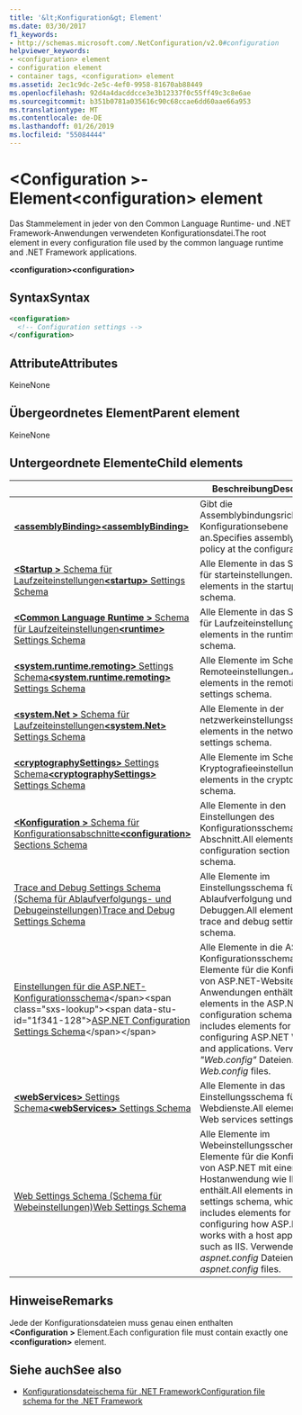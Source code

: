 ```yaml
---
title: '&lt;Konfiguration&gt; Element'
ms.date: 03/30/2017
f1_keywords:
- http://schemas.microsoft.com/.NetConfiguration/v2.0#configuration
helpviewer_keywords:
- <configuration> element
- configuration element
- container tags, <configuration> element
ms.assetid: 2ec1c9dc-2e5c-4ef0-9958-81670ab88449
ms.openlocfilehash: 92d4a4dacddcce3e3b12337f0c55ff49c3c8e6ae
ms.sourcegitcommit: b351b0781a035616c90c68ccae6dd60aae66a953
ms.translationtype: MT
ms.contentlocale: de-DE
ms.lasthandoff: 01/26/2019
ms.locfileid: "55084444"
---
```

# <a name="configuration-element"></a><span data-ttu-id="1f341-102">\<Configuration >-Element</span><span class="sxs-lookup"><span data-stu-id="1f341-102">\<configuration> element</span></span>

<span data-ttu-id="1f341-103">Das Stammelement in jeder von den Common Language Runtime- und .NET Framework-Anwendungen verwendeten Konfigurationsdatei.</span><span class="sxs-lookup"><span data-stu-id="1f341-103">The root element in every configuration file used by the common language runtime and .NET Framework applications.</span></span>

<span data-ttu-id="1f341-104">**\<configuration>**</span><span class="sxs-lookup"><span data-stu-id="1f341-104">**\<configuration>**</span></span>

## <a name="syntax"></a><span data-ttu-id="1f341-105">Syntax</span><span class="sxs-lookup"><span data-stu-id="1f341-105">Syntax</span></span>

```xml
<configuration>
  <!-- Configuration settings -->
</configuration>
```

## <a name="attributes"></a><span data-ttu-id="1f341-106">Attribute</span><span class="sxs-lookup"><span data-stu-id="1f341-106">Attributes</span></span>

<span data-ttu-id="1f341-107">Keine</span><span class="sxs-lookup"><span data-stu-id="1f341-107">None</span></span>

## <a name="parent-element"></a><span data-ttu-id="1f341-108">Übergeordnetes Element</span><span class="sxs-lookup"><span data-stu-id="1f341-108">Parent element</span></span>

<span data-ttu-id="1f341-109">Keine</span><span class="sxs-lookup"><span data-stu-id="1f341-109">None</span></span>

## <a name="child-elements"></a><span data-ttu-id="1f341-110">Untergeordnete Elemente</span><span class="sxs-lookup"><span data-stu-id="1f341-110">Child elements</span></span>

|     | <span data-ttu-id="1f341-111">Beschreibung</span><span class="sxs-lookup"><span data-stu-id="1f341-111">Description</span></span> |
| --- | ----------- |
| [<span data-ttu-id="1f341-112">**\<assemblyBinding>**</span><span class="sxs-lookup"><span data-stu-id="1f341-112">**\<assemblyBinding>**</span></span>](~/docs/framework/configure-apps/file-schema/assemblybinding-element-for-configuration.md) | <span data-ttu-id="1f341-113">Gibt die Assemblybindungsrichtlinie auf Konfigurationsebene an.</span><span class="sxs-lookup"><span data-stu-id="1f341-113">Specifies assembly binding policy at the configuration level.</span></span>|
| [<span data-ttu-id="1f341-114">**\<Startup >** Schema für Laufzeiteinstellungen</span><span class="sxs-lookup"><span data-stu-id="1f341-114">**\<startup>** Settings Schema</span></span>](~/docs/framework/configure-apps/file-schema/startup/index.md) | <span data-ttu-id="1f341-115">Alle Elemente in das Schema für starteinstellungen.</span><span class="sxs-lookup"><span data-stu-id="1f341-115">All elements in the startup settings schema.</span></span> |
| [<span data-ttu-id="1f341-116">**\<Common Language Runtime >** Schema für Laufzeiteinstellungen</span><span class="sxs-lookup"><span data-stu-id="1f341-116">**\<runtime>** Settings Schema</span></span>](~/docs/framework/configure-apps/file-schema/runtime/index.md) | <span data-ttu-id="1f341-117">Alle Elemente in das Schema für Laufzeiteinstellungen.</span><span class="sxs-lookup"><span data-stu-id="1f341-117">All elements in the runtime settings schema.</span></span> |
| [<span data-ttu-id="1f341-118">**\<system.runtime.remoting>** Settings Schema</span><span class="sxs-lookup"><span data-stu-id="1f341-118">**\<system.runtime.remoting>** Settings Schema</span></span>](https://msdn.microsoft.com/dc2d1e62-9af7-4ca1-99fd-98b93bb4db9e) | <span data-ttu-id="1f341-119">Alle Elemente im Schema für Remoteeinstellungen.</span><span class="sxs-lookup"><span data-stu-id="1f341-119">All elements in the remoting settings schema.</span></span> |
| [<span data-ttu-id="1f341-120">**\<system.Net >** Schema für Laufzeiteinstellungen</span><span class="sxs-lookup"><span data-stu-id="1f341-120">**\<system.Net>** Settings Schema</span></span>](~/docs/framework/configure-apps/file-schema/network/index.md) | <span data-ttu-id="1f341-121">Alle Elemente in der netzwerkeinstellungsschema.</span><span class="sxs-lookup"><span data-stu-id="1f341-121">All elements in the network settings schema.</span></span> |
| [<span data-ttu-id="1f341-122">**\<cryptographySettings>** Settings Schema</span><span class="sxs-lookup"><span data-stu-id="1f341-122">**\<cryptographySettings>** Settings Schema</span></span>](~/docs/framework/configure-apps/file-schema/cryptography/index.md) | <span data-ttu-id="1f341-123">Alle Elemente im Schema für Kryptografieeinstellungen.</span><span class="sxs-lookup"><span data-stu-id="1f341-123">All elements in the crypto settings schema.</span></span> |
| [<span data-ttu-id="1f341-124">**\<Konfiguration >** Schema für Konfigurationsabschnitte</span><span class="sxs-lookup"><span data-stu-id="1f341-124">**\<configuration>** Sections Schema</span></span>](~/docs/framework/configure-apps/file-schema/configuration-sections-schema.md) | <span data-ttu-id="1f341-125">Alle Elemente in den Einstellungen des Konfigurationsschemas-Abschnitt.</span><span class="sxs-lookup"><span data-stu-id="1f341-125">All elements in the configuration section settings schema.</span></span> |
| [<span data-ttu-id="1f341-126">Trace and Debug Settings Schema (Schema für Ablaufverfolgungs- und Debugeinstellungen)</span><span class="sxs-lookup"><span data-stu-id="1f341-126">Trace and Debug Settings Schema</span></span>](~/docs/framework/configure-apps/file-schema/trace-debug/index.md) | <span data-ttu-id="1f341-127">Alle Elemente im Einstellungsschema für Ablaufverfolgung und Debuggen.</span><span class="sxs-lookup"><span data-stu-id="1f341-127">All elements in the trace and debug settings schema.</span></span> |
| <span data-ttu-id="1f341-128">[Einstellungen für die ASP.NET-Konfigurationsschema](https://msdn.microsoft.com/library/b5ysx397(v=vs.100).aspx)</span><span class="sxs-lookup"><span data-stu-id="1f341-128">[ASP.NET Configuration Settings Schema](https://msdn.microsoft.com/library/b5ysx397(v=vs.100).aspx)</span></span> | <span data-ttu-id="1f341-129">Alle Elemente in die ASP.NET-Konfigurationsschema, die Elemente für die Konfiguration von ASP.NET-Websites und-Anwendungen enthält.</span><span class="sxs-lookup"><span data-stu-id="1f341-129">All elements in the ASP.NET configuration schema, which includes elements for configuring ASP.NET Web sites and applications.</span></span> <span data-ttu-id="1f341-130">Verwendet *"Web.config"* Dateien.</span><span class="sxs-lookup"><span data-stu-id="1f341-130">Used in *Web.config* files.</span></span> |
| [<span data-ttu-id="1f341-131">**\<webServices>** Settings Schema</span><span class="sxs-lookup"><span data-stu-id="1f341-131">**\<webServices>** Settings Schema</span></span>](https://msdn.microsoft.com/f84d6d55-1add-4eb7-ae46-33df5833ea2e) | <span data-ttu-id="1f341-132">Alle Elemente in das Einstellungsschema für Webdienste.</span><span class="sxs-lookup"><span data-stu-id="1f341-132">All elements in the Web services settings schema.</span></span> |
| [<span data-ttu-id="1f341-133">Web Settings Schema (Schema für Webeinstellungen)</span><span class="sxs-lookup"><span data-stu-id="1f341-133">Web Settings Schema</span></span>](~/docs/framework/configure-apps/file-schema/web/index.md) | <span data-ttu-id="1f341-134">Alle Elemente im Webeinstellungsschema, das Elemente für die Konfiguration von ASP.NET mit einer Hostanwendung wie IIS enthält.</span><span class="sxs-lookup"><span data-stu-id="1f341-134">All elements in the Web settings schema, which includes elements for configuring how ASP.NET works with a host application such as IIS.</span></span> <span data-ttu-id="1f341-135">Verwendet *aspnet.config* Dateien.</span><span class="sxs-lookup"><span data-stu-id="1f341-135">Used in *aspnet.config* files.</span></span> |

## <a name="remarks"></a><span data-ttu-id="1f341-136">Hinweise</span><span class="sxs-lookup"><span data-stu-id="1f341-136">Remarks</span></span>

<span data-ttu-id="1f341-137">Jede der Konfigurationsdateien muss genau einen enthalten  **\<Configuration >** Element.</span><span class="sxs-lookup"><span data-stu-id="1f341-137">Each configuration file must contain exactly one **\<configuration>** element.</span></span>

## <a name="see-also"></a><span data-ttu-id="1f341-138">Siehe auch</span><span class="sxs-lookup"><span data-stu-id="1f341-138">See also</span></span>

- [<span data-ttu-id="1f341-139">Konfigurationsdateischema für .NET Framework</span><span class="sxs-lookup"><span data-stu-id="1f341-139">Configuration file schema for the .NET Framework</span></span>](~/docs/framework/configure-apps/file-schema/index.md)
